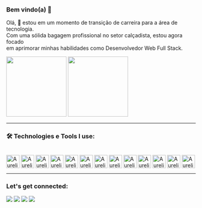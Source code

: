 ### Bem vindo(a) 🖖 
Olá, 👋 estou em um momento de transição de carreira para a área de tecnologia. <br>
Com uma sólida bagagem profissional no setor calçadista, estou agora focado <br> em aprimorar minhas habilidades como Desenvolvedor Web Full Stack.

<div>
  <img height="160em" src="https://github-readme-stats.vercel.app/api?username=Aurelior14&show_icons=true&theme=tokyonight"/>
  <img height="160em" src="https://github-readme-stats.vercel.app/api/top-langs/?username=Aurelior14&layout=compact&theme=tokyonight"/>
</div> <hr>

### 🛠️ Technologies e Tools I use:
<div> <br>
  
  <img align="center" alt="Aurelio-html" height="35" widht="40" src="https://cdn.jsdelivr.net/gh/devicons/devicon/icons/html5/html5-original.svg"/>
  <img align="center" alt="Aurelio-html" height="35" widht="40" src="https://cdn.jsdelivr.net/gh/devicons/devicon/icons/css3/css3-original.svg"/>
  <img align="center" alt="Aurelio-html" height="35" widht="40" src="https://cdn.jsdelivr.net/gh/devicons/devicon/icons/javascript/javascript-original.svg"/>
  <img align="center" alt="Aurelio-html" height="35" widht="40" src="https://cdn.jsdelivr.net/gh/devicons/devicon/icons/vscode/vscode-original.svg"/>
  <img align="center" alt="Aurelio-html" height="35" widht="40" src="https://cdn.jsdelivr.net/gh/devicons/devicon/icons/react/react-original.svg"/>
  <img align="center" alt="Aurelio-html" height="35" widht="40" src="https://cdn.jsdelivr.net/gh/devicons/devicon/icons/nodejs/nodejs-original.svg"/>
  <img align="center" alt="Aurelio-html" height="35" widht="40" src="https://cdn.jsdelivr.net/gh/devicons/devicon/icons/typescript/typescript-original.svg"/>
  <img align="center" alt="Aurelio-html" height="35" widht="40" src="https://cdn.jsdelivr.net/gh/devicons/devicon/icons/flutter/flutter-original.svg"/>
  <img align="center" alt="Aurelio-html" height="35" widht="40" src="https://cdn.jsdelivr.net/gh/devicons/devicon/icons/angularjs/angularjs-original.svg"/>
  <img align="center" alt="Aurelio-html" height="35" widht="40" src="https://cdn.jsdelivr.net/gh/devicons/devicon/icons/csharp/csharp-original.svg"/>
  <img align="center" alt="Aurelio-html" height="35" widht="40" src="https://cdn.jsdelivr.net/gh/devicons/devicon/icons/git/git-original.svg"/>
  <img align="center" alt="Aurelio-html" height="35" widht="40" src="https://cdn.jsdelivr.net/gh/devicons/devicon/icons/github/github-original.svg"/>
  <img align="center" alt="Aurelio-html" height="35" widht="40" src="https://cdn.jsdelivr.net/gh/devicons/devicon/icons/python/python-original.svg"/>
</div> <hr>





### Let's get connected:

<div>
  <a href="https://www.linkedin.com/in/aurélio-rodrigues-621449120/" target="blank"><img src="https://img.shields.io/badge/LinkedIn-0077B5?style=for-the-badge&logo=linkedin&logoColor=white" targrt="_blank"></a>
  <a href="mailto:aureliorodriguesel@gmail.com" target="blank"><img src="https://img.shields.io/badge/Gmail-D14836?style=for-the-badge&logo=gmail&logoColor=white" targrt="_blank"></a>
  <a href="https://www.instagram.com/aureliorodriggues" target="blank"><img src="https://img.shields.io/badge/Instagram-E4405F?style=for-the-badge&logo=instagram&logoColor=white" targrt="_blank"></a>
  <a href="https://github.com/Aurelior14" target="blank"><img src="https://img.shields.io/badge/GitHub-100000?style=for-the-badge&logo=github&logoColor=white" targrt="_blank"></a>
</div>



